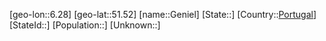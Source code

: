 ﻿---
location: [51.52,6.28]
type: City
tags:
- geo/City


SpocWebEntityId: 30411
isDeleted: false
confidential: public

---
[geo-lon::6.28]
[geo-lat::51.52]
[name::Geniel]
[State::]
[Country::[Portugal](geo/Continent/Europe/Portugal.md)]
[StateId::]
[Population::]
[Unknown::]

